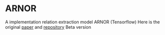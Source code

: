 # ARNOR
A  implementation relation extraction model ARNOR (Tensorflow) 
Here is the original [paper](https://www.aclweb.org/anthology/P19-1135) and [repository](https://github.com/PaddlePaddle/models/tree/develop/PaddleNLP/Research/ACL2019-ARNOR) 
Beta version
